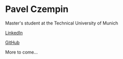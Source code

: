 # Pavel Czempin

Master's student at the Technical University of Munich

[LinkedIn](linkedin.com/in/pavel-czempin/)

[GitHub](github.com/PavelCz)

More to come...

